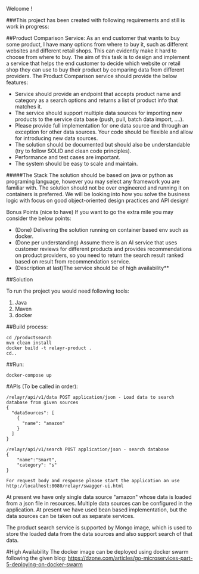 Welcome !

###This project has been created with following requirements and still is work in progress:

##Product Comparison Service:
As an end customer that wants to buy some product, I have many options from where to buy it, such as different websites and
different retail shops. This can evidently make it hard to choose from where to buy.
The aim of this task is to design and implement a service that helps the end customer to decide which website or retail shop
they can use to buy their product by comparing data from different providers.
The Product Comparison service should provide the below features:
- Service should provide an endpoint that accepts product name and category as a search options and returns a list of
product info that matches it.
- The service should support multiple data sources for importing new products to the service data base (push, pull, batch
data import, ....).
- Please provide full implementation for one data source and through an exception for other data sources. Your code
should be flexible and allow for introducing new data sources.
- The solution should be documented but should also be understandable (try to follow SOLID and clean code principles).
- Performance and test cases are important.
- The system should be easy to scale and maintain.

#####The Stack
The solution should be based on java or python as programing language, however you may select any framework you are
familiar with. The solution should not be over engineered and running it on containers is preferred. We will be looking into how
you solve the business logic with focus on good object-oriented design practices and API design!

Bonus Points (nice to have)
If you want to go the extra mile you may consider the below points:
- (Done) Delivering the solution running on container based env such as docker.
- (Done per understanding) Assume there is an AI service that uses customer reviews for different products and provides recommendations on
product providers, so you need to return the search result ranked based on result from recommendation service.
- (Description at last)The service should be of high availability**

##Solution

To run the project you would need following tools:
1. Java
2. Maven
3. docker

##Build process:

    cd /productsearch
    mvn clean install
    docker build -t relayr-product .
    cd..

##Run:

    docker-compose up

#APIs (To be called in order):
    
    /relayr/api/v1/data POST application/json - Load data to search database from given sources
    {
      "dataSources": [
        {
          "name": "amazon"
        }
      ]
    }
    
    /relayr/api/v1/search POST application/json - search database
    {
    	"name":"Smart",
    	"category": "s"
    }

    For request body and response please start the application an use 
    http://localhost:8080/relayr/swagger-ui.html

At present we have only single data source "amazon" whose data is loaded from a json file in resources.
Multiple data sources can be configured in the application. At present we have used bean based implementation,
 but the data sources can be taken out as separate services.

The product search service is supported by Mongo image, which is used to store the loaded data from the data sources and
also support search of that data.

#High Availability
The docker image can be deployed using docker swarm following the given blog:
https://dzone.com/articles/go-microservices-part-5-deploying-on-docker-swarm
